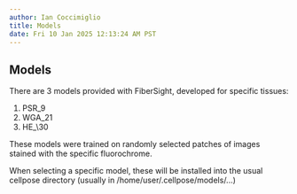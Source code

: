 ```yaml
---
author: Ian Coccimiglio
title: Models
date: Fri 10 Jan 2025 12:13:24 AM PST
---
```


## Models

There are 3 models provided with FiberSight, developed for specific tissues:
1) PSR\_9
2) WGA\_21
3) HE_\30

These models were trained on randomly selected patches of images stained with the specific fluorochrome.

When selecting a specific model, these will be installed into the usual cellpose directory (usually in /home/user/.cellpose/models/...)
